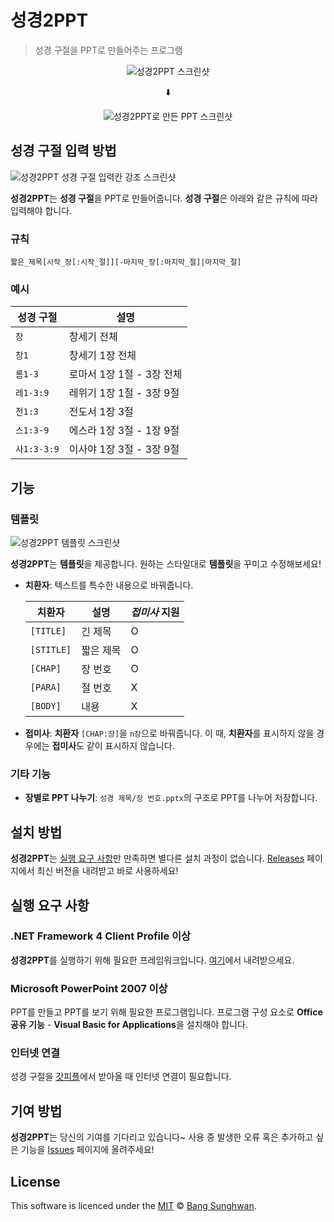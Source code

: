 # 성경2PPT
> 성경 구절을 PPT로 만들어주는 프로그램

<p align="center"><img src="https://user-images.githubusercontent.com/4927894/36576622-1def6d7a-1895-11e8-9c68-bf402e0e89d1.png" alt="성경2PPT 스크린샷"></p>
<p align="center">⬇️</p>
<p align="center"><img src="https://user-images.githubusercontent.com/4927894/36557220-072f3588-184b-11e8-85b4-05845fbe76c1.png" alt="성경2PPT로 만든 PPT 스크린샷"></p>


## 성경 구절 입력 방법
![성경2PPT 성경 구절 입력칸 강조 스크린샷](https://user-images.githubusercontent.com/4927894/36576619-1bbd85aa-1895-11e8-9d3c-7b4a58cf807f.png)

**성경2PPT**는 **성경 구절**을 PPT로 만들어줍니다. **성경 구절**은 아래와 같은 규칙에 따라 입력해야 합니다.

### 규칙
```
짧은_제목[시작_장[:시작_절]][-마지막_장[:마지막_절]|마지막_절]
```

### 예시
| 성경 구절 | 설명 |
| --- | --- |
| `창` | 창세기 전체 |
| `창1` | 창세기 1장 전체 |
| `롬1-3` | 로마서 1장 1절 - 3장 전체 |
| `레1-3:9` | 레위기 1장 1절 - 3장 9절 |
| `전1:3` | 전도서 1장 3절 |
| `스1:3-9` | 에스라 1장 3절 - 1장 9절 |
| `사1:3-3:9` | 이사야 1장 3절 - 3장 9절 |


## 기능

### 템플릿
![성경2PPT 템플릿 스크린샷](https://user-images.githubusercontent.com/4927894/36573375-f6bcdc26-1883-11e8-9715-522212ec977c.png)

**성경2PPT**는 **템플릿**을 제공합니다. 원하는 스타일대로 **템플릿**을 꾸미고 수정해보세요!

- **치환자**: 텍스트를 특수한 내용으로 바꿔줍니다.

    | 치환자 | 설명 | _접미사_ 지원 |
    | --- | --- | --- |
    | `[TITLE]` | 긴 제목 | O |
    | `[STITLE]` | 짧은 제목 | O |
    | `[CHAP]` | 장 번호 | O |
    | `[PARA]` | 절 번호 | X |
    | `[BODY]` | 내용 | X |

- **접미사**: **치환자** `[CHAP:장]`을 `n장`으로 바꿔줍니다. 이 때, **치환자**를 표시하지 않을 경우에는 **접미사**도 같이 표시하지 않습니다.

### 기타 기능
- **장별로 PPT 나누기**: `성경 제목/장 번호.pptx`의 구조로 PPT를 나누어 저장합니다.


## 설치 방법
**성경2PPT**는 [실행 요구 사항](#실행-요구-사항)만 만족하면 별다른 설치 과정이 없습니다. [Releases](https://github.com/sunghwan2789/Bible2PPT/releases) 페이지에서 최신 버전을 내려받고 바로 사용하세요!


## 실행 요구 사항

### .NET Framework 4 Client Profile 이상
**성경2PPT**를 실행하기 위해 필요한 프레임워크입니다. [여기](http://go.microsoft.com/fwlink/?LinkId=181012)에서 내려받으세요.

### Microsoft PowerPoint 2007 이상
PPT를 만들고 PPT를 보기 위해 필요한 프로그램입니다. 프로그램 구성 요소로 **Office 공유 기능** - **Visual Basic for Applications**을 설치해야 합니다.

### 인터넷 연결
성경 구절을 [갓피플](http://godpeople.com)에서 받아올 때 인터넷 연결이 필요합니다.


## 기여 방법
**성경2PPT**는 당신의 기여를 기다리고 있습니다~ 사용 중 발생한 오류 혹은 추가하고 싶은 기능을 [Issues](https://github.com/sunghwan2789/Bible2PPT/issues) 페이지에 올려주세요!


## License
This software is licenced under the [MIT](LICENSE) © [Bang Sunghwan](https://github.com/sunghwan2789).
